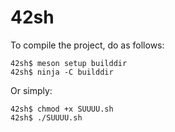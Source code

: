 # 42sh

To compile the project, do as follows:
```
42sh$ meson setup builddir
42sh$ ninja -C builddir
```

Or simply:
```
42sh$ chmod +x SUUUU.sh
42sh$ ./SUUUU.sh
```
